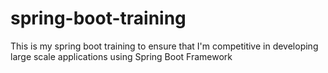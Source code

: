 # spring-boot-training
This is my spring boot training to ensure that I'm competitive in developing large scale applications using Spring Boot Framework
